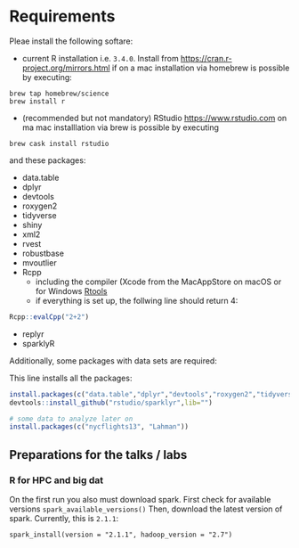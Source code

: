 # Requirements
Pleae install the following softare:
 * current R installation i.e. `3.4.0`. Install from https://cran.r-project.org/mirrors.html if on a mac installation via homebrew is possible by executing:
 ```
 brew tap homebrew/science
 brew install r
 ```
 * (recommended but not mandatory) RStudio https://www.rstudio.com on ma mac installlation via brew is possible by executing
 ```
 brew cask install rstudio
 ```
and these packages:
 * data.table
 * dplyr
 * devtools
 * roxygen2
 * tidyverse
 * shiny
 * xml2 
 * rvest
 * robustbase
 * mvoutlier
 * Rcpp
   * including the compiler (Xcode from the MacAppStore on macOS or for Windows [Rtools](https://cran.r-project.org/bin/windows/Rtools)
   * if everything is set up, the follwing line should return 4:
```r
Rcpp::evalCpp("2+2")
```
 * replyr
 * sparklyR
 
 Additionally, some packages with data sets are required:
 
 
This line installs all the packages:
```r
install.packages(c("data.table","dplyr","devtools","roxygen2","tidyverse","shiny","xml2","rvest","robustbase","mvoutlier","Rcpp", "replyr"))
devtools::install_github("rstudio/sparklyr",lib="")

# some data to analyze later on
install.packages(c("nycflights13", "Lahman"))
```

## Preparations for the talks / labs
### R for HPC and big dat
On the first run you also must download spark. First check for available versions 
```spark_available_versions()```
Then, download the latest version of spark. Currently, this is `2.1.1`:
```
spark_install(version = "2.1.1", hadoop_version = "2.7")
```
